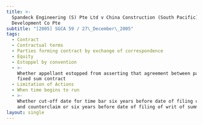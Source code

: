 ```yaml
---
title: >-
  Spandeck Engineering (S) Pte Ltd v China Construction (South Pacific)
  Development Co Pte
subtitle: "[2005] SGCA 59 / 27\_December\_2005"
tags:
  - Contract
  - Contractual terms
  - Parties forming contract by exchange of correspondence
  - Equity
  - Estoppel by convention
  - >-
    Whether appellant estopped from asserting that agreement between parties was
    fixed sum contract
  - Limitation of Actions
  - When time begins to run
  - >-
    Whether cut-off date for time bar six years before date of filing of set-off
    and counterclaim or six years before date of filing of writ of summons
layout: single
---
```


